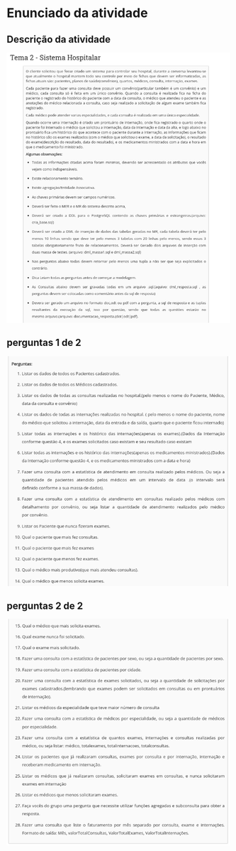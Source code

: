 # Enunciado da atividade

## Descrição da atividade

![image1](2023-12-01-14-51-39.png)

## perguntas 1 de 2

![image2](2023-12-01-14-54-09.png)

## perguntas 2 de 2

![image3](2023-12-01-14-55-00.png)
